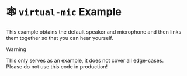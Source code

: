 # 🕸️ `virtual-mic` Example

This example obtains the default speaker and microphone and then links them together so that you can hear yourself.

> [!WARNING]  
> This only serves as an example, it does not cover all edge-cases.  
> Please do not use this code in production!
